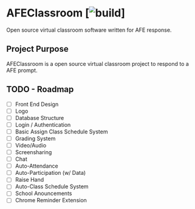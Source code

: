 # AFEClassroom [![build](https://img.shields.io/badge/build-passing%3F-brightgreen.svg?style=flat)]
Open source virtual classroom software written for AFE response.

## Project Purpose
AFEClassroom is a open source virtual classroom project to respond to a AFE prompt.

## TODO - Roadmap
- [ ] Front End Design
- [ ] Logo
- [ ] Database Structure
- [ ] Login / Authentication
- [ ] Basic Assign Class Schedule System
- [ ] Grading System
- [ ] Video/Audio
- [ ] Screensharing
- [ ] Chat
- [ ] Auto-Attendance  
- [ ] Auto-Participation (w/ Data)
- [ ] Raise Hand
- [ ] Auto-Class Schedule System
- [ ] School Anouncements 
- [ ] Chrome Reminder Extension

